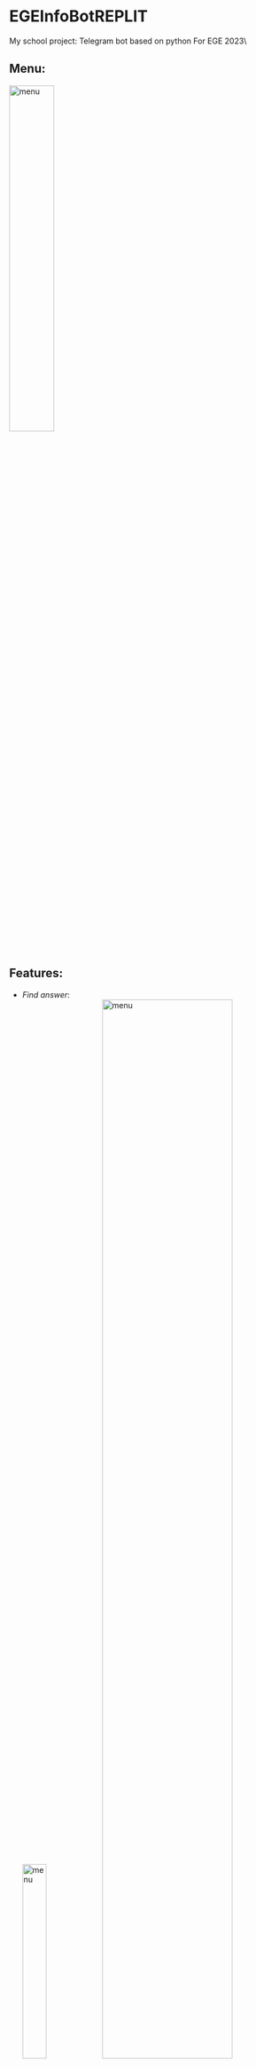 # EGEInfoBotREPLIT
My school project: Telegram bot based on python
For EGE 2023\
## Menu:
<img alt="menu" src="https://github.com/subliker/EGEInfoBotREPLIT/assets/64124412/d7af5bb8-9463-431a-84e2-c520f6f53a79" width="40%">

## Features:
- *Find answer*:\
  <img alt="menu" src="https://github.com/subliker/EGEInfoBotREPLIT/assets/64124412/5e4defd4-b4fb-4e45-947f-cd76632ab7d8" width="30%"><img alt="menu" src="https://github.com/subliker/EGEInfoBotREPLIT/assets/64124412/201661cd-0af2-43e2-a9d0-060a75971c3f" width="70%">

- *Random task*:\
  <img alt="menu" src="https://github.com/subliker/EGEInfoBotREPLIT/assets/64124412/f42c4104-a361-4b1c-8531-c86ea899b010" width="30%"><img alt="menu" src="https://github.com/subliker/EGEInfoBotREPLIT/assets/64124412/937986a2-3496-4afd-a7ff-8fe2f7e45945" width="30%">

- *Generate variant*:\
   <img alt="menu" src="https://github.com/subliker/EGEInfoBotREPLIT/assets/64124412/d4fb5c66-4a8a-4285-a73e-e6be5e4cb881" width="30%"><img alt="menu" src="https://github.com/subliker/EGEInfoBotREPLIT/assets/64124412/6f47273c-1886-45c6-9c09-013a32b5dd1e" width="30%">\
   <img alt="menu" src="https://github.com/subliker/EGEInfoBotREPLIT/assets/64124412/842a3d08-ee43-4a7e-809a-ddb47c80c965" width="30%"><img alt="menu" src="https://github.com/subliker/EGEInfoBotREPLIT/assets/64124412/f4c9b1b1-9ace-4a88-9c1f-bd0331a175aa" width="30%">

- *Aim*:\
  <img alt="menu" src="https://github.com/subliker/EGEInfoBotREPLIT/assets/64124412/3ea8a79b-d653-47c8-885e-affc159fa595" width="30%"><img alt="menu" src="https://github.com/subliker/EGEInfoBotREPLIT/assets/64124412/cd7329fa-ad38-4786-a566-4334e0c166e2" width="30%">

- *Support*:\
  <img alt="menu" src="https://github.com/subliker/EGEInfoBotREPLIT/assets/64124412/6bb30cdd-a4b5-40e4-bdfa-e518078aef13" width="30%">

- *Useful Links*:\
  <img alt="menu" src="https://github.com/subliker/EGEInfoBotREPLIT/assets/64124412/c29e5128-346b-4ae6-bfd5-7e49ca839a5e" width="30%"><img alt="menu" src="https://github.com/subliker/EGEInfoBotREPLIT/assets/64124412/19f8b61b-2b71-4a42-9743-3e39a43408a3" width="70%">

- *ADMIN PANEL*:\
  <img alt="menu" src="https://github.com/subliker/EGEInfoBotREPLIT/assets/64124412/0a38d3d3-8bdf-4c6e-95ab-9c9c76306280" width="30%">

# Thank you




